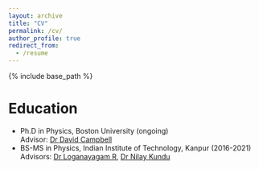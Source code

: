 ```yaml
---
layout: archive
title: "CV"
permalink: /cv/
author_profile: true
redirect_from:
  - /resume
---
```


{% include base_path %}

Education
======
* Ph.D in Physics, Boston University (ongoing)\
  Advisor: [Dr David Campbell](https://www.bu.edu/physics/profile/david-campbell/)
* BS-MS in Physics, Indian Institute of Technology, Kanpur (2016-2021)
  Advisors: [Dr Loganayagam R](https://www.icts.res.in/people/loganayagam), [Dr Nilay Kundu](https://home.iitk.ac.in/~nilayhep/)
